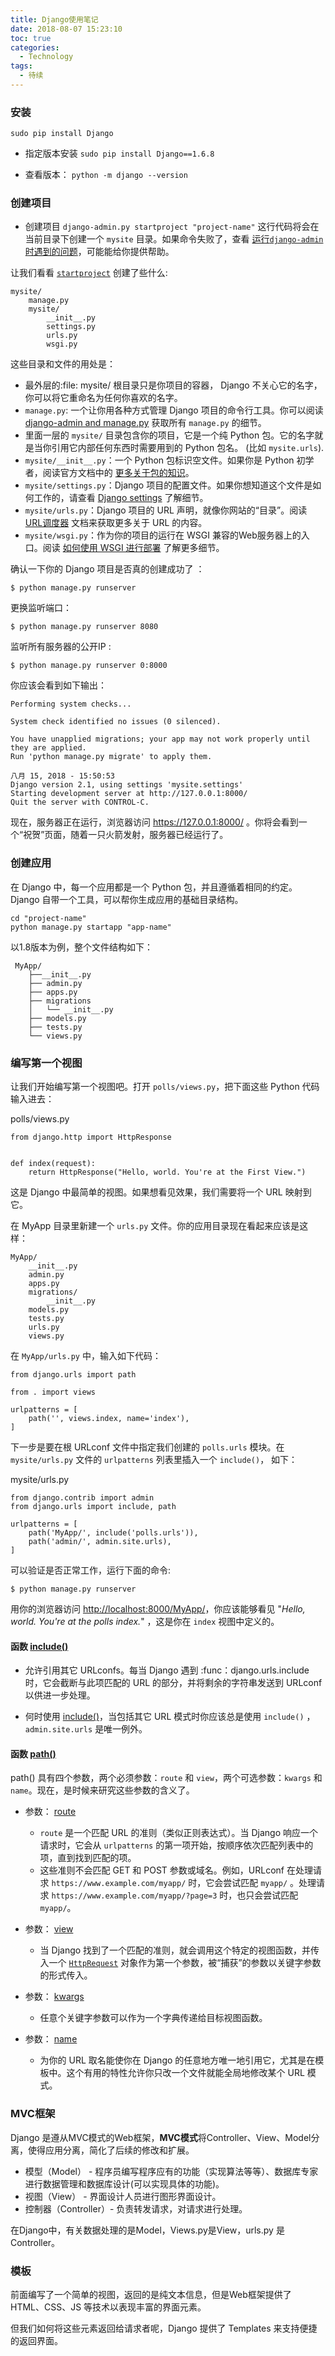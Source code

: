 ```yaml
---
title: Django使用笔记
date: 2018-08-07 15:23:10
toc: true
categories:
  - Technology
tags:
  - 待续
---
```


### 安装
`sudo pip install Django`

* 指定版本安装
`sudo pip install Django==1.6.8`

* 查看版本：
`python -m django --version`



<!--more-->

### 创建项目
* 创建项目
  `django-admin.py startproject "project-name"`
这行代码将会在当前目录下创建一个 `mysite` 目录。如果命令失败了，查看 [运行``django-admin``时遇到的问题](https://docs.djangoproject.com/zh-hans/2.1/faq/troubleshooting/#troubleshooting-django-admin)，可能能给你提供帮助。

让我们看看 [`startproject`](https://docs.djangoproject.com/zh-hans/2.1/ref/django-admin/#django-admin-startproject) 创建了些什么:

```
mysite/
    manage.py
    mysite/
        __init__.py
        settings.py
        urls.py
        wsgi.py
```

这些目录和文件的用处是：

- 最外层的:file: mysite/ 根目录只是你项目的容器， Django 不关心它的名字，你可以将它重命名为任何你喜欢的名字。
- `manage.py`: 一个让你用各种方式管理 Django 项目的命令行工具。你可以阅读 [django-admin and manage.py](https://docs.djangoproject.com/zh-hans/2.1/ref/django-admin/) 获取所有 `manage.py` 的细节。
- 里面一层的 `mysite/`  目录包含你的项目，它是一个纯 Python 包。它的名字就是当你引用它内部任何东西时需要用到的 Python 包名。 (比如 `mysite.urls`).
- `mysite/__init__.py`：一个 Python 包标识空文件。如果你是 Python 初学者，阅读官方文档中的 [更多关于包的知识](https://docs.python.org/3/tutorial/modules.html#tut-packages)。
- `mysite/settings.py`：Django 项目的配置文件。如果你想知道这个文件是如何工作的，请查看 [Django settings](https://docs.djangoproject.com/zh-hans/2.1/topics/settings/) 了解细节。
- `mysite/urls.py`：Django 项目的 URL 声明，就像你网站的“目录”。阅读 [URL调度器](https://docs.djangoproject.com/zh-hans/2.1/topics/http/urls/) 文档来获取更多关于 URL 的内容。
- `mysite/wsgi.py`：作为你的项目的运行在 WSGI 兼容的Web服务器上的入口。阅读 [如何使用 WSGI 进行部署](https://docs.djangoproject.com/zh-hans/2.1/howto/deployment/wsgi/) 了解更多细节。

确认一下你的 Django 项目是否真的创建成功了 ：

`$ python manage.py runserver`

更换监听端口：

`$ python manage.py runserver 8080`

监听所有服务器的公开IP :

`$ python manage.py runserver 0:8000`



你应该会看到如下输出：

```
Performing system checks...

System check identified no issues (0 silenced).

You have unapplied migrations; your app may not work properly until they are applied.
Run 'python manage.py migrate' to apply them.

八月 15, 2018 - 15:50:53
Django version 2.1, using settings 'mysite.settings'
Starting development server at http://127.0.0.1:8000/
Quit the server with CONTROL-C.
```

现在，服务器正在运行，浏览器访问 <https://127.0.0.1:8000/> 。你将会看到一个“祝贺”页面，随着一只火箭发射，服务器已经运行了。

### 创建应用

在 Django 中，每一个应用都是一个 Python 包，并且遵循着相同的约定。Django 自带一个工具，可以帮你生成应用的基础目录结构。

```
cd "project-name"
python manage.py startapp "app-name"
```

以1.8版本为例，整个文件结构如下：
```
 MyApp/
    ├──__init__.py
    ├── admin.py
    ├── apps.py
    ├── migrations
    │   └── __init__.py
    ├── models.py
    ├── tests.py
    └── views.py
```

### 编写第一个视图

让我们开始编写第一个视图吧。打开 `polls/views.py`，把下面这些 Python 代码输入进去：

polls/views.py

```
from django.http import HttpResponse


def index(request):
    return HttpResponse("Hello, world. You're at the First View.")
```

这是 Django 中最简单的视图。如果想看见效果，我们需要将一个 URL 映射到它。

在 MyApp 目录里新建一个 `urls.py`  文件。你的应用目录现在看起来应该是这样：

```
MyApp/
    __init__.py
    admin.py
    apps.py
    migrations/
        __init__.py
    models.py
    tests.py
    urls.py
    views.py
```

在 `MyApp/urls.py` 中，输入如下代码：

```
from django.urls import path

from . import views

urlpatterns = [
    path('', views.index, name='index'),
]
```

下一步是要在根 URLconf 文件中指定我们创建的 `polls.urls` 模块。在 `mysite/urls.py` 文件的 `urlpatterns` 列表里插入一个 `include()`， 如下：

mysite/urls.py

```
from django.contrib import admin
from django.urls import include, path

urlpatterns = [
    path('MyApp/', include('polls.urls')),
    path('admin/', admin.site.urls),
]
```

可以验证是否正常工作，运行下面的命令:

```
$ python manage.py runserver
```

用你的浏览器访问 <http://localhost:8000/MyApp/>，你应该能够看见 "*Hello, world. You're at the polls index.*" ，这是你在 `index` 视图中定义的。


#### 函数 [include()](https://docs.djangoproject.com/zh-hans/2.1/ref/urls/#django.urls.include)

* 允许引用其它 URLconfs。每当 Django 遇到 :func：django.urls.include 时，它会截断与此项匹配的 URL 的部分，并将剩余的字符串发送到 URLconf 以供进一步处理。

* 何时使用 [include()](https://docs.djangoproject.com/zh-hans/2.1/ref/urls/#django.urls.include)，当包括其它 URL 模式时你应该总是使用 `include()` ， `admin.site.urls` 是唯一例外。

#### 函数 [path()](https://docs.djangoproject.com/zh-hans/2.1/ref/urls/#django.urls.path)
path() 具有四个参数，两个必须参数：`route` 和 `view`，两个可选参数：`kwargs` 和 `name`。现在，是时候来研究这些参数的含义了。

* 参数： [route](https://docs.djangoproject.com/zh-hans/2.1/intro/tutorial01/#path-argument-route)

  * `route` 是一个匹配 URL 的准则（类似正则表达式）。当 Django 响应一个请求时，它会从 `urlpatterns` 的第一项开始，按顺序依次匹配列表中的项，直到找到匹配的项。
  * 这些准则不会匹配 GET 和 POST 参数或域名。例如，URLconf 在处理请求 `https://www.example.com/myapp/` 时，它会尝试匹配 `myapp/` 。处理请求 `https://www.example.com/myapp/?page=3` 时，也只会尝试匹配 `myapp/`。

* 参数： [view](https://docs.djangoproject.com/zh-hans/2.1/intro/tutorial01/#path-argument-view)
  * 当 Django 找到了一个匹配的准则，就会调用这个特定的视图函数，并传入一个 [`HttpRequest`](https://docs.djangoproject.com/zh-hans/2.1/ref/request-response/#django.http.HttpRequest) 对象作为第一个参数，被“捕获”的参数以关键字参数的形式传入。

* 参数： [kwargs](https://docs.djangoproject.com/zh-hans/2.1/intro/tutorial01/#path-argument-kwargs)
  * 任意个关键字参数可以作为一个字典传递给目标视图函数。

* 参数： [name](https://docs.djangoproject.com/zh-hans/2.1/intro/tutorial01/#path-argument-name)
  * 为你的 URL 取名能使你在 Django 的任意地方唯一地引用它，尤其是在模板中。这个有用的特性允许你只改一个文件就能全局地修改某个 URL 模式。

### MVC框架

Django 是遵从MVC模式的Web框架，**MVC模式**将Controller、View、Model分离，使得应用分离，简化了后续的修改和扩展。

- 模型（Model） - 程序员编写程序应有的功能（实现算法等等）、数据库专家进行数据管理和数据库设计(可以实现具体的功能)。
- 视图（View） - 界面设计人员进行图形界面设计。
- 控制器（Controller）- 负责转发请求，对请求进行处理。

在Django中，有关数据处理的是Model，Views.py是View，urls.py 是Controller。



### 模板

前面编写了一个简单的视图，返回的是纯文本信息，但是Web框架提供了 HTML、CSS、JS 等技术以表现丰富的界面元素。

但我们如何将这些元素返回给请求者呢，Django 提供了 Templates 来支持便捷的返回界面。